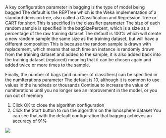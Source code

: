 
A key configuration parameter in bagging is the type of model being bagged The default
is the REPTree which is the Weka implementation of a standard decision tree, also called
a Classification and Regression Tree or CART for short This is specified in the classifier
parameter The size of each random sample is specified in the bagSizePercent, which is a size as
a percentage of the raw training dataset The default is 100% which will create a new random
sample the same size as the training dataset, but will have a different composition This is
because the random sample is drawn with replacement, which means that each time an instance
is randomly drawn from the training dataset and added to the sample, it is also added back
into the training dataset (replaced) meaning that it can be chosen again and added twice or
more times to the sample.

Finally, the number of bags (and number of classifiers) can be specified in the numIterations
parameter The default is 10, although it is common to use values in the hundreds or thousands
Continue to increase the value of numIterations until you no longer see an improvement in the
model, or you run out of memory

1) Click OK to close the algorithm configuration
2) Click the Start button to run the algorithm on the Ionosphere dataset
You can see that with the default configuration that bagging achieves an accuracy of 91%

![](https://github.com/fenago/katacoda-scenarios/raw/master/machine-learning-mastery-weka/machine-learning-mastery-weka-chapter-19/steps/images/102.png)